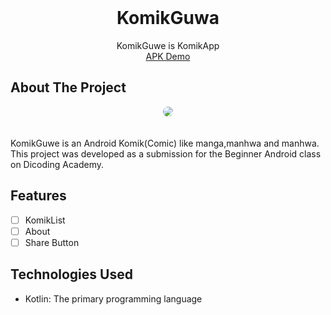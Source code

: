 <!-- PROJECT LOGO -->
<br />
<p align="center">
  <h1 align="center">KomikGuwa</h1>

  <p align="center">
    KomikGuwe is KomikApp
    <br />
    <a href="-" target="_blank">APK Demo</a>
  </p>

## About The Project

<div align="center">
  <img src="https://i.ibb.co/5LMPQqR/Blue-And-White-Modern-App-Launch-Mobile-Phone-Photo-Frame-Facebook-Post.png" width="auto" height="auto"  style="border-radius:50%">    
</div>
<br />

<br />
KomikGuwe is an Android Komik(Comic) like manga,manhwa and manhwa. This project was developed as a submission for the Beginner Android class on Dicoding Academy.

## Features

- [ ]  KomikList
- [ ]  About
- [ ]  Share Button

## Technologies Used

- Kotlin: The primary programming language

